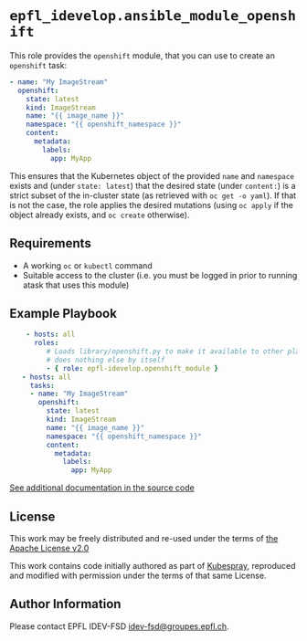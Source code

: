 `epfl_idevelop.ansible_module_openshift`
=========

This role provides the `openshift` module, that you can use to create
an `openshift` task:

```yaml
- name: "My ImageStream"
  openshift:
    state: latest
    kind: ImageStream
    name: "{{ image_name }}"
    namespace: "{{ openshift_namespace }}"
    content:
      metadata:
        labels:
          app: MyApp
```

This ensures that the Kubernetes object of the provided `name` and
`namespace` exists and (under `state: latest`) that the desired state
(under `content:`) is a strict subset of the in-cluster state (as
retrieved with `oc get -o yaml`). If that is not the case, the role
applies the desired mutations (using `oc apply` if the object already
exists, and `oc create` otherwise).

Requirements
------------

- A working `oc` or `kubectl` command
- Suitable access to the cluster (i.e. you must be logged in prior to
  running atask that uses this module)

Example Playbook
----------------


```yaml
    - hosts: all
      roles:
         # Loads library/openshift.py to make it available to other plays;
         # does nothing else by itself
         - { role: epfl-idevelop.openshift_module }
   - hosts: all
     tasks:
     - name: "My ImageStream"
       openshift:
         state: latest
         kind: ImageStream
         name: "{{ image_name }}"
         namespace: "{{ openshift_namespace }}"
         content:
           metadata:
             labels:
               app: MyApp
```

[See additional documentation in the source code](library/openshift.py)

License
-------

This work may be freely distributed and re-used under the terms of
[the Apache License v2.0](https://www.apache.org/licenses/LICENSE-2.0)

This work contains code initially authored as part of
[Kubespray](https://github.com/kubernetes-sigs/kubespray/), reproduced
and modified with permission under the terms of that same License.

Author Information
------------------

Please contact EPFL IDEV-FSD <idev-fsd@groupes.epfl.ch>.
